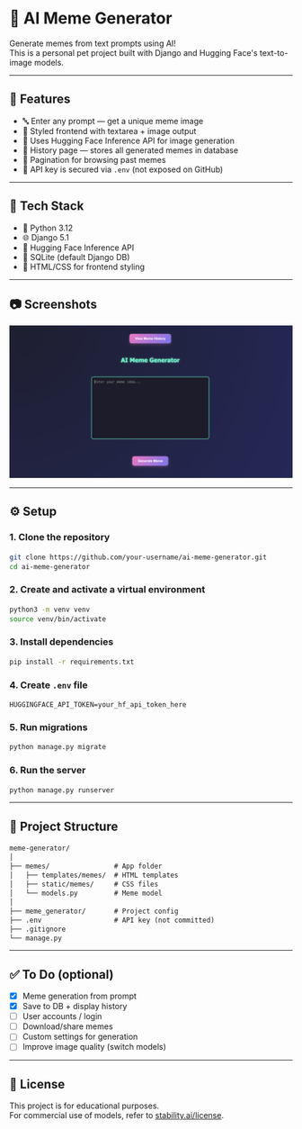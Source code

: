 # 🧠 AI Meme Generator

Generate memes from text prompts using AI!  
This is a personal pet project built with Django and Hugging Face's text-to-image models.

---

## 🚀 Features

- 🔤 Enter any prompt — get a unique meme image
- 🎨 Styled frontend with textarea + image output
- 🧠 Uses Hugging Face Inference API for image generation
- 🥘 History page — stores all generated memes in database
- 📆 Pagination for browsing past memes
- 🔐 API key is secured via `.env` (not exposed on GitHub)

---

## 👷️ Tech Stack

- 🐍 Python 3.12
- 🌐 Django 5.1
- 🧠 Hugging Face Inference API
- 📂 SQLite (default Django DB)
- 💅 HTML/CSS for frontend styling

---

## 📷 Screenshots

![alt text](image.png)

---

## ⚙️ Setup

### 1. Clone the repository

```bash
git clone https://github.com/your-username/ai-meme-generator.git
cd ai-meme-generator
```

### 2. Create and activate a virtual environment

```bash
python3 -m venv venv
source venv/bin/activate
```

### 3. Install dependencies

```bash
pip install -r requirements.txt
```

### 4. Create `.env` file

```env
HUGGINGFACE_API_TOKEN=your_hf_api_token_here
```

### 5. Run migrations

```bash
python manage.py migrate
```

### 6. Run the server

```bash
python manage.py runserver
```

---

## 📄 Project Structure

```
meme-generator/
│
├── memes/                # App folder
│   ├── templates/memes/  # HTML templates
│   ├── static/memes/     # CSS files
│   └── models.py         # Meme model
│
├── meme_generator/       # Project config
├── .env                  # API key (not committed)
├── .gitignore
└── manage.py
```

---

## ✅ To Do (optional)

- [x] Meme generation from prompt
- [x] Save to DB + display history
- [ ] User accounts / login
- [ ] Download/share memes
- [ ] Custom settings for generation
- [ ] Improve image quality (switch models)

---

## 📜 License

This project is for educational purposes.  
For commercial use of models, refer to [stability.ai/license](https://stability.ai/license).

